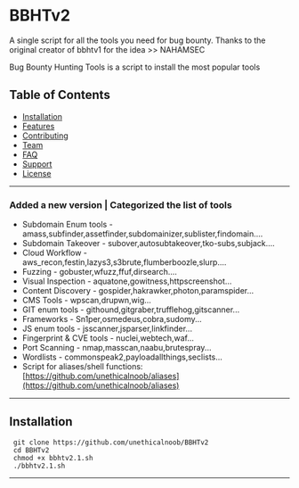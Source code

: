 # BBHTv2
A single script for all the  tools you need for bug bounty. Thanks to the original creator of bbhtv1 for the idea >> NAHAMSEC 

Bug Bounty Hunting Tools is a script to install the most popular tools

## Table of Contents 

- [Installation](#installation)
- [Features](#features)
- [Contributing](#contributing)
- [Team](#team)
- [FAQ](#faq)
- [Support](#support)
- [License](#license)


---


### Added a new version | Categorized the list of tools

* Subdomain Enum tools - amass,subfinder,assetfinder,subdomainizer,sublister,findomain....
* Subdomain Takeover - subover,autosubtakeover,tko-subs,subjack....
* Cloud Workflow - aws_recon,festin,lazys3,s3brute,flumberboozle,slurp....
* Fuzzing - gobuster,wfuzz,ffuf,dirsearch....
* Visual Inspection - aquatone,gowitness,httpscreenshot...
* Content Discovery - gospider,hakrawker,photon,paramspider...
* CMS Tools - wpscan,drupwn,wig...
* GIT enum tools - githound,gitgraber,trufflehog,gitscanner...
* Frameworks - Sn1per,osmedeus,cobra,sudomy...
* JS enum tools - jsscanner,jsparser,linkfinder...
* Fingerprint & CVE tools - nuclei,webtech,waf...
* Port Scanning - nmap,masscan,naabu,brutespray...
* Wordlists - commonspeak2,payloadallthings,seclists...
* Script for aliases/shell functions: [https://github.com/unethicalnoob/aliases](https://github.com/unethicalnoob/aliases)


---

## Installation


``` 
 git clone https://github.com/unethicalnoob/BBHTv2 
 cd BBHTv2
 chmod +x bbhtv2.1.sh
 ./bbhtv2.1.sh
 ```


---


